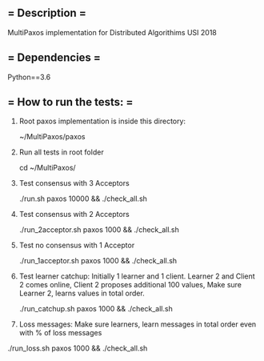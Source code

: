 ## = Description =
MultiPaxos implementation for Distributed Algorithims USI 2018

## = Dependencies =

Python==3.6

## = How to run the tests: =

1) Root paxos implementation is inside this
directory:

   ~/MultiPaxos/paxos
   
2) Run all tests in root folder

   cd ~/MultiPaxos/

3)  Test consensus with 3 Acceptors

    ./run.sh paxos 10000 && ./check_all.sh 

4) Test consensus with 2 Acceptors

     ./run_2acceptor.sh paxos 1000 && ./check_all.sh 
     
5) Test no consensus with 1 Acceptor

      
     ./run_1acceptor.sh paxos 1000 && ./check_all.sh 
     
6) Test learner catchup: Initially 1 learner and 1 client. Learner 2 and Client 2 comes online, Client 2 proposes additional 100 values, Make sure Learner 2, learns values in total order.


   ./run_catchup.sh paxos 1000 && ./check_all.sh 
   
 7) Loss messages: Make sure learners, learn messages in total order even with % of loss messages
 
   ./run_loss.sh paxos 1000 && ./check_all.sh 
 
 
   

     
